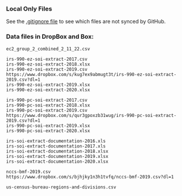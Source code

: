 ### Local Only Files

See the [.gitignore file](https://github.com/lecy/fiscal-health/blob/main/.gitignore) to see which files are not synced by GitHub. 

### Data files in DropBox and Box:

```
ec2_group_2_combined_2_11_22.csv     

irs-990-ez-soi-extract-2017.csv          
irs-990-ez-soi-extract-2018.xlsx          
irs-990-ez-soi-extract-2019.csv        https://www.dropbox.com/s/kug7ex9abmugt3t/irs-990-ez-soi-extract-2019.csv?dl=1       
irs-990-ez-soi-extract-2019.xlsx
irs-990-ez-soi-extract-2020.xlsx   

irs-990-pc-soi-extract-2017.csv
irs-990-pc-soi-extract-2018.xlsx         
irs-990-pc-soi-extract-2019.csv       https://www.dropbox.com/s/qur3gpoxzb31wug/irs-990-pc-soi-extract-2019.csv?dl=1
irs-990-pc-soi-extract-2019.xlsx         
irs-990-pc-soi-extract-2020.xlsx

irs-soi-extract-documentation-2016.xls   
irs-soi-extract-documentation-2017.xls
irs-soi-extract-documentation-2018.xlsx 
irs-soi-extract-documentation-2019.xlsx
irs-soi-extract-documentation-2020.xlsx  

nccs-bmf-2019.csv       https://www.dropbox.com/s/bjhjky1n3h1tvfq/nccs-bmf-2019.csv?dl=1

us-census-bureau-regions-and-divisions.csv
```
